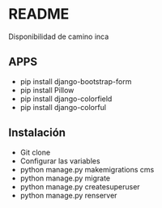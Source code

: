# README #

Disponibilidad de camino inca

## APPS ##
* pip install django-bootstrap-form
* pip install Pillow
* pip install django-colorfield
* pip install django-colorful

## Instalación ##
* Git clone <project>
* Configurar las variables
* python manage.py makemigrations cms
* python manage.py migrate
* python manage.py createsuperuser
* python manage.py renserver